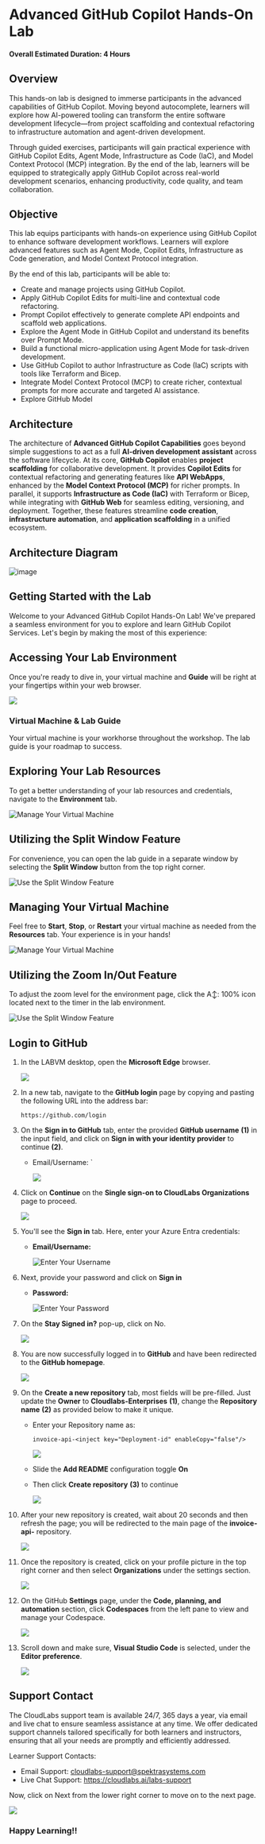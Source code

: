 # Advanced GitHub Copilot Hands-On Lab

#### Overall Estimated Duration: 4 Hours

## Overview

This hands-on lab is designed to immerse participants in the advanced capabilities of GitHub Copilot. Moving beyond autocomplete, learners will explore how AI-powered tooling can transform the entire software development lifecycle—from project scaffolding and contextual refactoring to infrastructure automation and agent-driven development.

Through guided exercises, participants will gain practical experience with GitHub Copilot Edits, Agent Mode, Infrastructure as Code (IaC), and Model Context Protocol (MCP) integration. By the end of the lab, learners will be equipped to strategically apply GitHub Copilot across real-world development scenarios, enhancing productivity, code quality, and team collaboration.

## Objective

This lab equips participants with hands-on experience using GitHub Copilot to enhance software development workflows. Learners will explore advanced features such as Agent Mode, Copilot Edits, Infrastructure as Code generation, and Model Context Protocol integration. 

By the end of this lab, participants will be able to:

- Create and manage projects using GitHub Copilot.
- Apply GitHub Copilot Edits for multi-line and contextual code refactoring.
- Prompt Copilot effectively to generate complete API endpoints and scaffold web applications.
- Explore the Agent Mode in GitHub Copilot and understand its benefits over Prompt Mode.
- Build a functional micro-application using Agent Mode for task-driven development.
- Use GitHub Copilot to author Infrastructure as Code (IaC) scripts with tools like Terraform and Bicep.
- Integrate Model Context Protocol (MCP) to create richer, contextual prompts for more accurate and targeted AI assistance.
- Explore GitHub Model

## Architecture

The architecture of **Advanced GitHub Copilot Capabilities** goes beyond simple suggestions to act as a full **AI-driven development assistant** across the software lifecycle. At its core, **GitHub Copilot** enables **project scaffolding** for collaborative development. It provides **Copilot Edits** for contextual refactoring and generating features like **API WebApps**, enhanced by the **Model Context Protocol (MCP)** for richer prompts. In parallel, it supports **Infrastructure as Code (IaC)** with Terraform or Bicep, while integrating with **GitHub Web** for seamless editing, versioning, and deployment. Together, these features streamline **code creation**, **infrastructure automation**, and **application scaffolding** in a unified ecosystem.

## Architecture Diagram

![image](../media/arch2.png)

## Getting Started with the Lab

Welcome to your Advanced GitHub Copilot Hands-On Lab! We've prepared a seamless environment for you to explore and learn GitHub Copilot Services. Let's begin by making the most of this experience:

## Accessing Your Lab Environment
 
Once you're ready to dive in, your virtual machine and **Guide** will be right at your fingertips within your web browser.
   
   ![](../media/guide.png)

### Virtual Machine & Lab Guide
 
Your virtual machine is your workhorse throughout the workshop. The lab guide is your roadmap to success.

## Exploring Your Lab Resources

To get a better understanding of your lab resources and credentials, navigate to the **Environment** tab.

   ![Manage Your Virtual Machine](../media/exp-lab-resources.png)

## Utilizing the Split Window Feature

For convenience, you can open the lab guide in a separate window by selecting the **Split Window** button from the top right corner.

![Use the Split Window Feature](../media/split-window.png)

## Managing Your Virtual Machine

Feel free to **Start**, **Stop**, or **Restart** your virtual machine as needed from the **Resources** tab. Your experience is in your hands!

![Manage Your Virtual Machine](../media/23-7-25-g-2.png)

## Utilizing the Zoom In/Out Feature

To adjust the zoom level for the environment page, click the A↕: 100% icon located next to the timer in the lab environment.

![Use the Split Window Feature](../media/zoom.png)

## Login to GitHub

1. In the LABVM desktop, open the **Microsoft Edge** browser.

   ![](../media/23-7-25-g-1.png)

1. In a new tab, navigate to the **GitHub login** page by copying and pasting the following URL into the address bar:

   ```
   https://github.com/login
   ```

1. On the **Sign in to GitHub** tab, enter the provided **GitHub username** **(1)** in the input field, and click on **Sign in with your identity provider** to continue **(2)**.

    - Email/Username: <inject key="GitHub User Name" enableCopy="true"/>`

      ![](../media/23-7-25-g1.png)

1. Click on **Continue** on the **Single sign-on to CloudLabs Organizations** page to proceed.

    ![](../media/23-7-25-g2.png)

1. You'll see the **Sign in** tab. Here, enter your Azure Entra credentials:

   - **Email/Username:** <inject key="AzureAdUserEmail"></inject>

       ![Enter Your Username](../media/23-7-25-g3.png)

1. Next, provide your password and click on **Sign in**

   - **Password:** <inject key="AzureAdUserPassword"></inject>

      ![Enter Your Password](../media/23-7-25-g4.png)

1. On the **Stay Signed in?** pop-up, click on No.

    ![](../media/23-7-25-g4.1.png)

1. You are now successfully logged in to **GitHub** and have been redirected to the **GitHub homepage**.

   ![](../media/github-homepage01.png)

1. On the **Create a new repository** tab, most fields will be pre-filled. Just update the **Owner** to **Cloudlabs-Enterprises** **(1)**, change the **Repository name** **(2)** as provided below to make it unique.

    - Enter your Repository name as:

      ```
      invoice-api-<inject key="Deployment-id" enableCopy="false"/>
      ```

      ![](../media/23-7-25-g5.png)

    - Slide the **Add README** configuration toggle **On**

    - Then click **Create repository** **(3)** to continue

      ![](../media/23-7-25-g6.png)

1. After your new repository is created, wait about 20 seconds and then refresh the page; you will be redirected to the main page of the **invoice-api-<inject key="Deployment-id" enableCopy="false"/>**  repository.

      ![](../media/new-repo.png)

1. Once the repository is created, click on your profile picture in the top right corner and then select **Organizations** under the settings section.

      ![](../media/organizations.png)

1. On the GitHub **Settings** page, under the **Code, planning, and automation** section, click **Codespaces** from the left pane to view and manage your Codespace.

      ![](../media/codespace-01.png)

1. Scroll down and make sure, **Visual Studio Code** is selected, under the **Editor preference**.

     ![](../media/vscode02.png)
   

## Support Contact

The CloudLabs support team is available 24/7, 365 days a year, via email and live chat to ensure seamless assistance at any time. We offer dedicated support channels tailored specifically for both learners and instructors, ensuring that all your needs are promptly and efficiently addressed.

Learner Support Contacts:

- Email Support: cloudlabs-support@spektrasystems.com
- Live Chat Support: https://cloudlabs.ai/labs-support

Now, click on Next from the lower right corner to move on to the next page.

![](../media/next-page.png)

### Happy Learning!!
